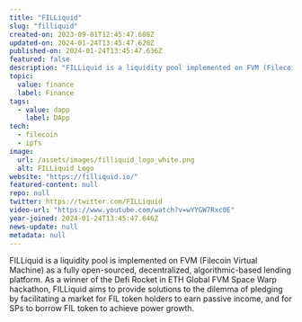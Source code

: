 ```yaml
---
title: "FILLiquid"
slug: "filliquid"
created-on: 2023-09-01T12:45:47.608Z
updated-on: 2024-01-24T13:45:47.628Z
published-on: 2024-01-24T13:45:47.636Z
featured: false
description: "FILLiquid is a liquidity pool implemented on FVM (Filecoin Virtual Machine) as a fully open-sourced, decentralized, algorithmic-based lending platform."
topic:
  value: finance
  label: Finance
tags:
  - value: dapp
    label: DApp
tech:
  - filecoin
  - ipfs
image:
  url: /assets/images/filliquid_logo_white.png
  alt: FILLiquid Logo
website: "https://filliquid.io/"
featured-content: null
repo: null
twitter: https://twitter.com/FILLiquid
video-url: "https://www.youtube.com/watch?v=wYYGW7Rxc0E"
year-joined: 2024-01-24T13:45:47.646Z
news-update: null
metadata: null
---
```


FILLiquid is a liquidity pool is implemented on FVM (Filecoin Virtual Machine) as a fully open-sourced, decentralized, algorithmic-based lending platform. As a winner of the Defi Rocket in ETH Global FVM Space Warp hackathon, FILLiquid aims to provide solutions to the dilemma of pledging by facilitating a market for FIL token holders to earn passive income, and for SPs to borrow FIL token to achieve power growth.
